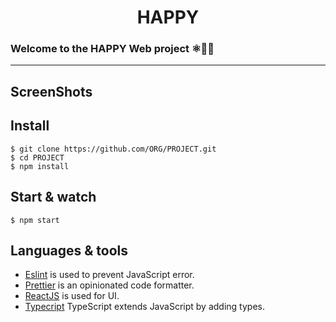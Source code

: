 <h1 align='center'> HAPPY </h1>

### Welcome to the HAPPY Web project ⚛🚀🔥

---

## ScreenShots


## Install

    $ git clone https://github.com/ORG/PROJECT.git
    $ cd PROJECT
    $ npm install


## Start & watch

    $ npm start

## Languages & tools

- [Eslint](https://eslint.org/) is used to prevent JavaScript error.
- [Prettier](https://prettier.io/docs/en/index.html) is an opinionated code formatter.
- [ReactJS](https://github.com/facebook/react) is used for UI.
- [Typecript](https://www.typescriptlang.org/) TypeScript extends JavaScript by adding types.


